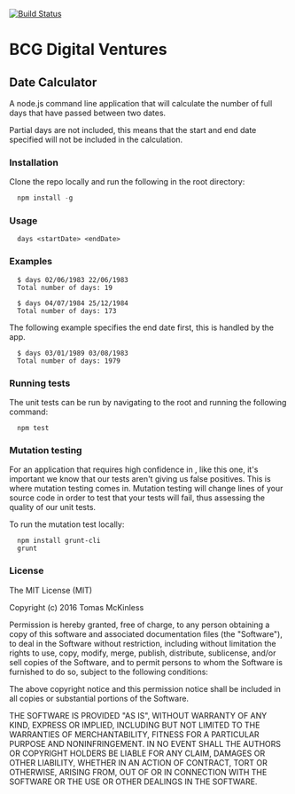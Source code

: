 [![Build Status](https://travis-ci.org/tomasmck/digitalventures.svg?branch=master)](https://travis-ci.org/tomasmck/digitalventures)

# BCG Digital Ventures
## Date Calculator

A node.js command line application that will calculate the number of full days that have passed between two dates.

Partial days are not included, this means that the start and end date specified will not be included in the calculation.

### Installation
Clone the repo locally and run the following in the root directory:
```js
  npm install -g
```

### Usage
```
  days <startDate> <endDate>
```

### Examples

```
  $ days 02/06/1983 22/06/1983
  Total number of days: 19
```

```
  $ days 04/07/1984 25/12/1984
  Total number of days: 173
```
The following example specifies the end date first, this is handled by the app.
```
  $ days 03/01/1989 03/08/1983
  Total number of days: 1979
```

### Running tests

The unit tests can be run by navigating to the root and running the following command:
```
  npm test
```

### Mutation testing

For an application that requires high confidence in , like this one, it's important we know that our tests aren't giving us false positives. This is where mutation testing comes in.
Mutation testing will change lines of your source code in order to test that your tests will fail, thus assessing the quality of our unit tests.

To run the mutation test locally:
```
  npm install grunt-cli
  grunt
```

### License

The MIT License (MIT)

Copyright (c) 2016 Tomas McKinless

Permission is hereby granted, free of charge, to any person obtaining a copy
of this software and associated documentation files (the "Software"), to deal
in the Software without restriction, including without limitation the rights
to use, copy, modify, merge, publish, distribute, sublicense, and/or sell
copies of the Software, and to permit persons to whom the Software is
furnished to do so, subject to the following conditions:

The above copyright notice and this permission notice shall be included in all
copies or substantial portions of the Software.

THE SOFTWARE IS PROVIDED "AS IS", WITHOUT WARRANTY OF ANY KIND, EXPRESS OR
IMPLIED, INCLUDING BUT NOT LIMITED TO THE WARRANTIES OF MERCHANTABILITY,
FITNESS FOR A PARTICULAR PURPOSE AND NONINFRINGEMENT. IN NO EVENT SHALL THE
AUTHORS OR COPYRIGHT HOLDERS BE LIABLE FOR ANY CLAIM, DAMAGES OR OTHER
LIABILITY, WHETHER IN AN ACTION OF CONTRACT, TORT OR OTHERWISE, ARISING FROM,
OUT OF OR IN CONNECTION WITH THE SOFTWARE OR THE USE OR OTHER DEALINGS IN THE
SOFTWARE.